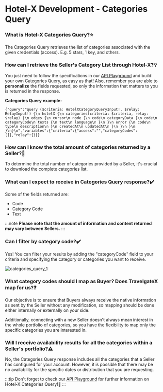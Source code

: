 ﻿---
sidebar_position: 5
---

# Hotel-X Development - Categories Query

### What is Hotel-X Categories Query?⭐
The Categories Query retrieves the list of categories associated with the given credentials (access). E.g. 5 stars, 1 key, and others.

### How can I retrieve the Seller's Category List through Hotel-X?💡
You just need to follow the specifications in our [API Playground](https://api.travelgatex.com/) and build your own Categories Query, as easy as that! Also, remember you are able to **personalize** the fields requested, so only the information that matters to you is returned in the response.

**Categories Query example:**

```
{"query":"query ($criteria: HotelXCategoryQueryInput!, $relay: RelayInput!) {\n hotelX {\n categories(criteria: $criteria, relay: $relay) {\n edges {\n cursor\n node {\n code\n categoryData {\n code\n categoryCode\n texts {\n text\n language\n }\n }\n error {\n code\n type\n description\n }\n createdAt\n updatedAt\n }\n }\n }\n }\n}\n","variables":{"criteria":{"access":"","categoryCodes":[]},"relay":{}}}
```

### How can I know the total amount of categories returned by a Seller?🔢
To determine the total number of categories provided by a Seller, it's crucial to download the complete categories list.

### What can I expect to receive in Categories Query response?✔️
Some of the fields returned are: 

- Code
- Category Code
- Text

:::note
**Please note that the amount of information and content returned may vary between Sellers.**
:::


### Can I filter by category code?✔️
Yes! You can filter your results by adding the "categoryCode" field to your criteria and specifying the category or categories you want to receive.

![categories_query_1](https://storage.travelgate.com/kbase/categories_query_1.jpg)


### What category codes should I map as Buyer? Does TravelgateX map for us?❓
Our objective is to ensure that Buyers always receive the native information as sent by the Seller without any modification, so mapping should be done either internally or externally on your side.

Additionally, connecting with a new Seller doesn't always mean interest in the whole portfolio of categories, so you have the flexibility to map only the specific categories you are interested in.

### Will I receive availability results for all the categories within a Seller's portfolio?⚠️
No, the Categories Query response includes all the categories that a Seller has configured for your account. However, it is possible that there may be no availability for the specific dates or distribution that you are requesting.

 
:::tip
Don't forget to check our [API Playground](https://api.travelgatex.com/playground) for further information on Hotel-X Categories Query!🚀
:::
 
